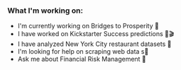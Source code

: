### What I'm working on:

- I'm currently working on Bridges to Prosperity 🌉
- I have worked on Kickstarter Success predictions 🥾🎬
- I have analyzed New York City restaurant datasets 🗽
- I'm looking for help on scraping web data s🧽
- Ask me about Financial Risk Management 🏦
